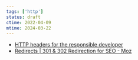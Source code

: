 ```yaml
---
tags: ['http']
status: draft
ctime: 2022-04-09
mtime: 2024-03-22
---
```


- [HTTP headers for the responsible developer](https://www.twilio.com/blog/a-http-headers-for-the-responsible-developer)
- [Redirects | 301 & 302 Redirection for SEO - Moz](https://moz.com/learn/seo/redirection)